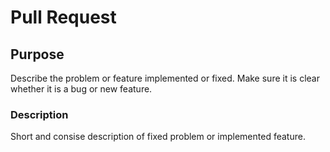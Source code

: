 # Pull Request

## Purpose
Describe the problem or feature implemented or fixed.
Make sure it is clear whether it is a bug or new feature.


### Description
Short and consise description of fixed problem or implemented feature.
